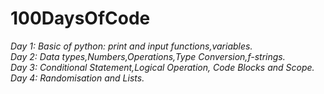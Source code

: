 # 100DaysOfCode

*Day 1: Basic of python: print and input functions,variables.*\
*Day 2: Data types,Numbers,Operations,Type Conversion,f-strings.*\
*Day 3: Conditional Statement,Logical Operation, Code Blocks and Scope.*\
*Day 4: Randomisation and Lists.*


